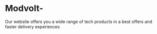 # Modvolt-
Our website offers you a wide range of tech products in a best offers and faster delivery experiences
